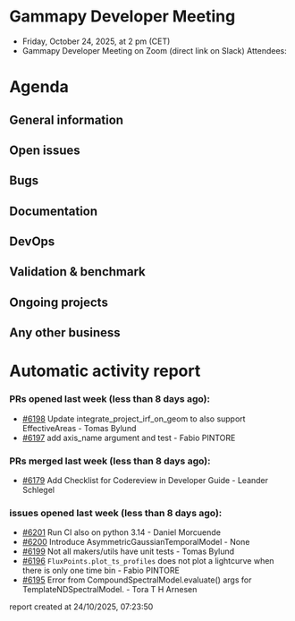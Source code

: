 # Gammapy Developer Meeting 
 * Friday, October 24, 2025, at 2 pm (CET) 
 * Gammapy Developer Meeting on Zoom (direct link on Slack) 
Attendees: 

# Agenda
## General information

## Open issues

## Bugs

## Documentation

## DevOps

## Validation & benchmark

## Ongoing projects

## Any other business

# Automatic activity report

### PRs opened last week (less than 8 days ago): 
* [#6198](https://github.com/gammapy/gammapy/pull/6198) Update integrate_project_irf_on_geom to also support EffectiveAreas - Tomas Bylund
* [#6197](https://github.com/gammapy/gammapy/pull/6197) add axis_name argument and test - Fabio PINTORE

### PRs merged last week (less than 8 days ago): 
* [#6179](https://github.com/gammapy/gammapy/pull/6179) Add Checklist for Codereview in Developer Guide - Leander Schlegel

### issues opened last week (less than 8 days ago): 
* [#6201](https://github.com/gammapy/gammapy/issues/6201) Run CI also on python 3.14 - Daniel Morcuende
* [#6200](https://github.com/gammapy/gammapy/issues/6200) Introduce AsymmetricGaussianTemporalModel - None
* [#6199](https://github.com/gammapy/gammapy/issues/6199) Not all makers/utils have unit tests - Tomas Bylund
* [#6196](https://github.com/gammapy/gammapy/issues/6196) `FluxPoints.plot_ts_profiles` does not plot a lightcurve when there is only one time bin - Fabio PINTORE
* [#6195](https://github.com/gammapy/gammapy/issues/6195) Error from CompoundSpectralModel.evaluate() args for TemplateNDSpectralModel. - Tora T H Arnesen

 report created at 24/10/2025, 07:23:50
